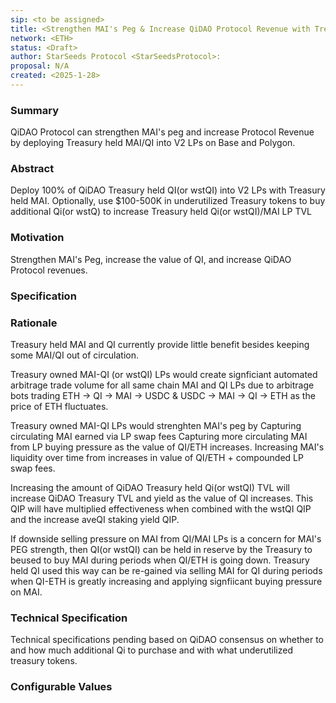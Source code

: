 ```yaml
---
sip: <to be assigned>
title: <Strengthen MAI's Peg & Increase QiDAO Protocol Revenue with Treasury owned QI-MAI LPs>
network: <ETH>
status: <Draft>
author: StarSeeds Protocol <StarSeedsProtocol>:
proposal: N/A
created: <2025-1-28>
---
```


### Summary

QiDAO Protocol can strengthen MAI's peg and increase Protocol Revenue by deploying Treasury held MAI/QI into V2 LPs on Base and Polygon.  

### Abstract

Deploy 100% of QiDAO Treasury held QI(or wstQI) into V2 LPs with Treasury held MAI. Optionally, use $100-500K in underutilized Treasury tokens to buy additional Qi(or wstQ) to increase Treasury held Qi(or wstQI)/MAI LP TVL 

### Motivation
Strengthen MAI's Peg, increase the value of QI, and increase QiDAO Protocol revenues. 

### Specification

### Rationale

Treasury held MAI and QI currently provide little benefit besides keeping some MAI/QI out of circulation. 

Treasury owned MAI-QI (or wstQI) LPs would create signficiant automated arbitrage trade volume for all same chain MAI and QI LPs due to arbitrage bots trading ETH -> QI -> MAI -> USDC & USDC -> MAI -> QI -> ETH as the price of ETH fluctuates. 

Treasury owned MAI-QI LPs would strenghten MAI's peg by 
Capturing circulating MAI earned via LP swap fees
Capturing more circulating MAI from LP buying pressure as the value of QI/ETH increases.
Increasing MAI's liquidity over time from increases in value of QI/ETH + compounded LP swap fees. 

Increasing the amount of QiDAO Treasury held Qi(or wstQI) TVL will increase QiDAO Treasury TVL and yield as the value of QI increases. 
This QIP will have multiplied effectiveness when combined with the wstQI QIP and the increase aveQI staking yield QIP.

If downside selling pressure on MAI from QI/MAI LPs is a concern for MAI's PEG strength, then QI(or wstQI) can be held in reserve by the Treasury to beused to buy MAI during periods when QI/ETH is going down. Treasury held QI used this way can be re-gained via selling MAI for QI during periods when QI-ETH is greatly increasing and applying signfiicant buying pressure on MAI. 

### Technical Specification

Technical specifications pending based on QiDAO consensus on whether to and how much additional Qi to purchase and with what underutilized 
treasury tokens. 

### Configurable Values


